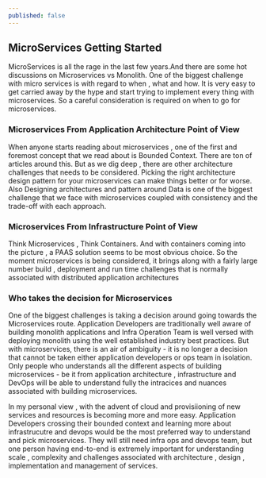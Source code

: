 ```yaml
---
published: false
---
```

## MicroServices Getting Started

MicroServices is all the rage in the last few years.And there are some hot discussions on Microservices vs Monolith. One of the biggest challenge with micro services is with regard to when , what and how. It is very easy to get carried away by the hype and start trying to implement every thing with microservices. So a careful consideration is required on when to go for microservices.

### Microservices From Application Architecture Point of View

When anyone starts reading about microservices , one of the first and foremost concept that we read about is Bounded Context. There are ton of articles around this. But as we dig deep , there are other architecture challenges that needs to be considered. Picking the right architecture design pattern for your microservices can make things better or for worse. Also Designing architectures and pattern around Data is one of the biggest challenge that we face with microservices coupled with consistency and the trade-off with each approach.  

### Microservices From Infrastructure Point of View

Think Microservices , Think Containers. And with containers coming into the picture , a PAAS solution seems to be most obvious choice. So the moment microservices is being considered, it brings along with a fairly large number build , deployment and run time challenges that is normally associated with distributed application architectures 

### Who takes the decision for Microservices 

One of the biggest challenges is  taking a decision around going towards the Microservices route. Application Developers are traditionally well aware of building monolith applications and Infra Operation Team is well versed with deploying monolith using the well established industry best practices. But with microservices, there is an air of ambiguity - it is no longer a decision that cannot be taken either application developers or ops team in isolation. Only people who understands all the different aspects of building microservices - be it from application architecture , infrastructure and DevOps will be able to understand fully the intracices and nuances associated with building microservices.

In my personal view , with the advent of cloud and provisiioning of new services and resources is becoming more and more easy. Application Developers crossing their bounded context and learning more about infrastrucutre and devops would be the most preferred way to understand and pick microservices. They will still need infra ops and devops team, but one person having end-to-end is extremely important for understanding scale , complexity and challenges associated with architecture , design , implementation and management of services. 




